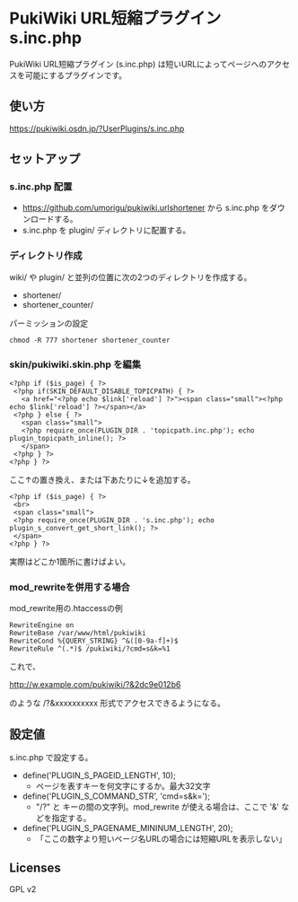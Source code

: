 # PukiWiki URL短縮プラグイン s.inc.php

PukiWiki URL短縮プラグイン (s.inc.php) は短いURLによってページへのアクセスを可能にするプラグインです。

## 使い方

https://pukiwiki.osdn.jp/?UserPlugins/s.inc.php

## セットアップ

### s.inc.php 配置

* https://github.com/umorigu/pukiwiki.urlshortener から s.inc.php をダウンロードする。
* s.inc.php を plugin/ ディレクトリに配置する。

### ディレクトリ作成

wiki/ や plugin/ と並列の位置に次の2つのディレクトリを作成する。

* shortener/
* shortener_counter/

パーミッションの設定

```
chmod -R 777 shortener shortener_counter
```

### skin/pukiwiki.skin.php を編集

```
<?php if ($is_page) { ?>
 <?php if(SKIN_DEFAULT_DISABLE_TOPICPATH) { ?>
   <a href="<?php echo $link['reload'] ?>"><span class="small"><?php echo $link['reload'] ?></span></a>
 <?php } else { ?>
   <span class="small">
   <?php require_once(PLUGIN_DIR . 'topicpath.inc.php'); echo plugin_topicpath_inline(); ?>
   </span>
 <?php } ?>
<?php } ?>
```

ここ↑の置き換え、または下あたりに↓を追加する。

```
<?php if ($is_page) { ?>
 <br>
 <span class="small">
 <?php require_once(PLUGIN_DIR . 's.inc.php'); echo plugin_s_convert_get_short_link(); ?>
 </span>
<?php } ?>
```

実際はどこか1箇所に書けばよい。


### mod_rewriteを併用する場合

mod_rewrite用の.htaccessの例

```
RewriteEngine on
RewriteBase /var/www/html/pukiwiki
RewriteCond %{QUERY_STRING} ^&([0-9a-f]+)$
RewriteRule ^(.*)$ /pukiwiki/?cmd=s&k=%1
```

これで、

http://w.example.com/pukiwiki/?&2dc9e012b6

のような /?&xxxxxxxxxx 形式でアクセスできるようになる。

## 設定値

s.inc.php で設定する。

* define('PLUGIN_S_PAGEID_LENGTH', 10);
  * ページを表すキーを何文字にするか。最大32文字
* define('PLUGIN_S_COMMAND_STR', 'cmd=s&k=');
  * "/?" と キーの間の文字列。mod_rewrite が使える場合は、ここで '&' などを指定する。
* define('PLUGIN_S_PAGENAME_MININUM_LENGTH', 20);
  * 「ここの数字より短いページ名URLの場合には短縮URLを表示しない」

## Licenses

GPL v2
